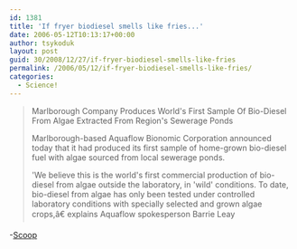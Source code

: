 ```yaml
---
id: 1381
title: 'If fryer biodiesel smells like fries...'
date: 2006-05-12T10:13:17+00:00
author: tsykoduk
layout: post
guid: 30/2008/12/27/if-fryer-biodiesel-smells-like-fries
permalink: /2006/05/12/if-fryer-biodiesel-smells-like-fries/
categories:
  - Science!
---
```

<blockquote>Marlborough Company Produces World's First Sample Of Bio-Diesel From Algae Extracted From Region's Sewerage Ponds

<p>Marlborough-based Aquaflow Bionomic Corporation announced today that it had produced its first sample of home-grown bio-diesel fuel with algae sourced from local sewerage ponds.</p>


<p>'We believe this is the world's first commercial production of bio-diesel from algae outside the laboratory, in 'wild' conditions. To date, bio-diesel from algae has only been tested under controlled laboratory conditions with specially selected and grown algae crops,â€ explains Aquaflow spokesperson Barrie Leay</blockquote></p>


<p>-<a href="http://www.scoop.co.nz/stories/SC0605/S00030.htm">Scoop</a></p>